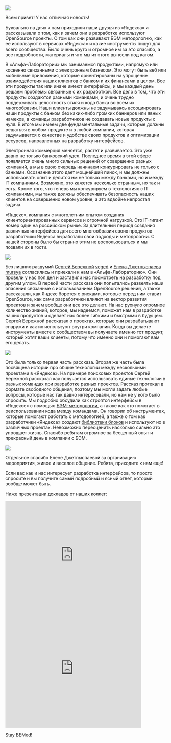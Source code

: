 <img src="//habrastorage.org/files/208/498/e2c/208498e2c4b34e5489f9eb81bc41c0ea.jpg">

Всем привет! У нас отличная новость!

Буквально на днях к нам приходили наши друзья из «Яндекса» и рассказывали о том, как и зачем они в разработке используют OpenSource проекты. О том как они развивают БЭМ методологию, как ее используют в сервисах «Яндекса» и какие инструменты пишут для всего сообщества. Было очень круто и огромное им за это спасибо, а все подробности, материалы и что мы из этого вынесли под катом.

В «Альфа-Лаборатории» мы занимаемся продуктами, напрямую или косвенно связанными с электронным бизнесом. Это могут быть веб или мобильные приложения, которые ориентированы на упрощение взаимодействия наших клиентов с банком и их финансами в целом. Все эти продукты так или иначе имеют интерфейсы, и мы каждый день решаем проблемы связанные с их разработкой. Все дело в том, что эти продукты создаются разными командами, и очень трудно поддерживать целостность стиля и кода банка во всем их многообразии. Наши клиенты должны не задумываясь ассоциировать наши продукты с банком без каких-либо громких баннеров или явных намеков, а команды разработчиков не создавать новые продукты с нуля. В итоге мы имеем две фундаментальные задачи, которые должны решаться в любом продукте и в любой компании, которая задумывается о качестве и удобстве своих продуктов и оптимизации ресурсов, направленных на разработку интерфейсов.

Электронная коммерция меняется, растет и развивается. Это уже давно не только банковский удел. Последнее время в этой сфере появляется очень много сильных решений от совершенно разных компаний, а мы в свою очередь начинаем конкурировать не только с банками. Осознание этого дает мощнейший пинок, и мы должны использовать опыт и делится им не только между банками, но и между IT компаниями. Возможно, это кажется несколько странным, но так и есть. Кроме того, что теперь мы конкурируем в технологиях с IT компаниями, мы также должны обеспечивать безопасность наших клиентов на совершенно новом уровне, а это вдвойне непростая задача.

«Яндекс», компания с многолетним опытом создания клиенториентированных сервисов и огромной нагрузкой. Это IT-гигант номер один на российском рынке. За длительный период создания различных интерфейсов для всего многообразия своих продуктов разработчики Яндекса выработали свои подходы и методологии. С нашей стороны было бы странно этим не воспользоваться и мы позвали их в гости.

<img src="//habrastorage.org/files/22f/68d/775/22f68d7752834f7880c691f0222fd459.jpg">

Без лишних раздумий <a href="https://tech.yandex.ru/people/34/">Сергей Бережной</a> <a href="http://habrahabr.ru/users/veged/" class="user_link">veged</a> и <a href="https://tech.yandex.ru/people/72798/">Елена Джетпыспаева</a> <a href="http://habrahabr.ru/users/mursya/" class="user_link">mursya</a> согласились и приехали к нам в «Альфа-Лабораторию». Они провели у нас пол дня и заставили нас посмотреть на разработку под другим углом. В первой части рассказа они попытались развеять наши опасения связанные с использованием OpenSource решений, а также рассказали, как Яндекс борется с рисками, которые перед ним ставит OpenSource, как сами разработчики влияют на вектор развития проектов и зачем вообще они все это делают. На нас рухнуло огромное количество знаний, которое, мы надеемся, поможет нам в разработке наших продуктов и сделает нас более гибкими и быстрыми в будущем. Сергей Бережной рассказал о проектах, которые они разрабатывают снаружи и как их используют внутри компании. Когда вы делаете инструменты вместе с сообществом вы получаете именно тот продукт, который хотят ваши клиенты, потому что именно они и помогают вам его делать.

<img src="//habrastorage.org/files/4ce/61c/f02/4ce61cf020e84e829aab216c371a0d57.jpg">

Это была только первая часть рассказа. Вторая же часть была посвящена истории про общие технологии между несколькими проектами в «Яндексе». На примере поисковых проектов Сергей Бережной рассказал как получается использовать единые технологии в разных командах при разработке разных проектов. Рассказ протекал в формате свободного общения, поэтому мы могли задать любые вопросы, которые нас так давно интересовали, но нам не у кого было спросить. Мы подробно обсудили как строятся интерфейсы в «Яндексе» с помощью <a href="http://ru.bem.info/">БЭМ-методологии</a>, а также как это помогает в реиспользовании кода между командами. Он говорил об инструментах, которые помогают работать с методологией, а также о том как разработчики «Яндекса» создают <a href="http://ru.bem.info/libs/">библиотеки блоков</a> и используют их в различных проектах. Невозможно переоценить насколько сильно это упрощает жизнь. Спасибо ребятам огромное за бесценный опыт и прекрасный день в компании с БЭМ.

<img src="//habrastorage.org/files/795/b42/094/795b42094390448f8ba6a515fc226e22.JPG">

Отдельное спасибо Елене Джетпыспаевой за организацию мероприятия, живое и веселое общение. Ребята, приходите к нам еще!

Если вас как и нас интересует разработка интерфейсов, то просто спросите и вы получите самый подробный и ясный ответ, который вообще может быть.

Ниже презентации докладов от наших коллег:

<div class="slideshow"><iframe src="http://www.slideshare.net/slideshow/embed_code/38824836" width="425" height="355" frameborder="0" marginwidth="0" marginheight="0" scrolling="no"></iframe></div>

<div class="slideshow"><iframe src="http://www.slideshare.net/slideshow/embed_code/38824845" width="425" height="355" frameborder="0" marginwidth="0" marginheight="0" scrolling="no"></iframe></div>

Stay BEMed! 
